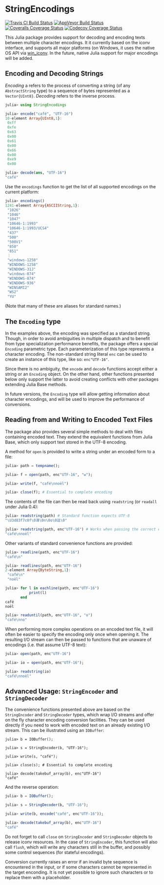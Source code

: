 # StringEncodings

[![Travis CI Build Status](https://travis-ci.org/nalimilan/StringEncodings.jl.svg?branch=master)](https://travis-ci.org/nalimilan/StringEncodings.jl)
[![AppVeyor Build Status](https://ci.appveyor.com/api/projects/status/3gslhfg91isldnvq?svg=true)](https://ci.appveyor.com/project/nalimilan/stringencodings-jl)
[![Coveralls Coverage Status](https://coveralls.io/repos/nalimilan/StringEncodings.jl/badge.svg?branch=master&service=github)](https://coveralls.io/github/nalimilan/StringEncodings.jl?branch=master)
[![Codecov Coverage Status](http://codecov.io/github/nalimilan/StringEncodings.jl/coverage.svg?branch=master)](http://codecov.io/github/nalimilan/StringEncodings.jl?branch=master)

This Julia package provides support for decoding and encoding texts between multiple character encodings. It it currently based on the iconv interface, and supports all major platforms (on Windows, it uses the native OS API via [win_iconv](https://github.com/win-iconv/win-iconv/). In the future, native Julia support for major encodings will be added.

## Encoding and Decoding Strings
*Encoding* a refers to the process of converting a string (of any `AbstractString` type) to a sequence of bytes represented as a `Vector{UInt8}`. *Decoding* refers to the inverse process.

```julia
julia> using StringEncodings

julia> encode("café", "UTF-16")
10-element Array{UInt8,1}:
 0xff
 0xfe
 0x63
 0x00
 0x61
 0x00
 0x66
 0x00
 0xe9
 0x00

julia> decode(ans, "UTF-16")
"café"
```

Use the `encodings` function to get the list of all supported encodings on the current platform:
```julia
julia> encodings()
1241-element Array{ASCIIString,1}:
 "1026"             
 "1046"             
 "1047"             
 "10646-1:1993"     
 "10646-1:1993/UCS4"
 "437"              
 "500"              
 "500V1"            
 "850"              
 "851"              
 ⋮                  
 "windows-1258"     
 "WINDOWS-1258"     
 "WINDOWS-31J"      
 "windows-874"      
 "WINDOWS-874"      
 "WINDOWS-936"      
 "WINSAMI2"         
 "WS2"              
 "YU"               
```

(Note that many of these are aliases for standard names.)

## The `Encoding` type
In the examples above, the encoding was specified as a standard string. Though, in order to avoid ambiguities in multiple dispatch and to benefit from type specialization performance benefits, the package offers a special `Encoding` parametric type. Each parameterization of this type represents a character encoding. The non-standard string literal `enc` can be used to create an instance of this type, like so: `enc"UTF-16"`.

Since there is no ambiguity, the `encode` and `decode` functions accept either a string or an `Encoding` object. On the other hand, other functions presented below only support the latter to avoid creating conflicts with other packages extending Julia Base methods.

In future versions, the `Encoding` type will allow getting information about character encodings, and will be used to improve the performance of conversions.

## Reading from and Writing to Encoded Text Files
The package also provides several simple methods to deal with files containing encoded text. They extend the equivalent functions from Julia Base, which only support text stored in the UTF-8 encoding.

A method for `open` is provided to write a string under an encoded form to a file:
```julia
julia> path = tempname();

julia> f = open(path, enc"UTF-16", "w");

julia> write(f, "café\nnoël")

julia> close(f); # Essential to complete encoding
```

The contents of the file can then be read back using `readstring` (or `readall` under Julia 0.4):
```julia
julia> readstring(path) # Standard function expects UTF-8
"\U3d83f7c0f\0澊\0n\0o\0迬\0"

julia> readstring(path, enc"UTF-16") # Works when passing the correct encoding
"café\nnoël"
```

Other variants of standard convenience functions are provided:
```julia
julia> readline(path, enc"UTF-16")
"café\n"

julia> readlines(path, enc"UTF-16")
2-element Array{ByteString,1}:
 "café\n"
 "noël"  

julia> for l in eachline(path, enc"UTF-16")
           print(l)
       end
café
noël

julia> readuntil(path, enc"UTF-16", "o")
"café\nno"
```

When performing more complex operations on an encoded text file, it will often be easier to specify the encoding only once when opening it. The resulting I/O stream can then be passed to functions that are unaware of encodings (i.e. that assume UTF-8 text):
```julia
julia> open(path, enc"UTF-16")

julia> io = open(path, enc"UTF-16");

julia> readstring(io)
"café\nnoël"
```

## Advanced Usage: `StringEncoder` and `StringDecoder`
The convenience functions presented above are based on the `StringEncoder` and `StringDecoder` types, which wrap I/O streams and offer on the fly character encoding conversion facilities. They can be used directly if you need to work with encoded text on an already existing I/O stream. This can be illustrated using an `IOBuffer`:
```
julia> b = IOBuffer();

julia> s = StringEncoder(b, "UTF-16");

julia> write(s, "café");

julia> close(s); # Essential to complete encoding

julia> decode(takebuf_array(b), enc"UTF-16")
"café"
```

And the reverse operation:
```julia
julia> b = IOBuffer();

julia> s = StringDecoder(b, "UTF-16");

julia> write(b, encode("café", enc"UTF-16"));

julia> decode(takebuf_array(b), enc"UTF-16")
"café"
```

Do not forget to call `close` on `StringEncoder` and `StringDecoder` objects to release iconv resources. In the case of `StringEncoder`, this function will also call `flush`, which will write any characters still in the buffer, and possibly some control sequences (for stateful encodings).

Conversion currently raises an error if an invalid byte sequence is encountered in the input, or if some characters cannot be represented in the target enconding. It is not yet possible to ignore such characters or to replace them with a placeholder.

